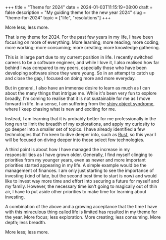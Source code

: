 +++
title = "Theme for 2024"
date = 2024-01-03T11:15:19+08:00
draft = false
description = "My guiding theme for the new year 2024"
slug = "theme-for-2024"
topic = ["life", "resolutions"]
+++

More less; less more.

That is my theme for 2024. For the past few years in my life, I have been focusing on more of everything. More learning; more reading; more coding; more working; more consuming; more creating; more knowledge gathering.

This is in large part due to my current position in life. I recently switched careers to be a software engineer, and while I love it, I also realised how far behind I was compared to my peers, especially those who have been developing software since they were young. So in an attempt to catch up and close the gap, I focused on doing more and more everyday.

But in general, I also have an immense desire to learn as much as I can about the many things that intrigue me. While it's been very fun to explore broadly, I'm coming to realise that it is not sustainable for me as I move forward in life. In a sense, I am suffering from the [shiny object syndrome](https://en.wikipedia.org/wiki/Shiny_object_syndrome), where I keep chasing what is new and exciting for me.

Instead, I am learning that it is probably better for me professionally in the long run to limit the breadth of my explorations, and apply my curiosity to go deeper into a smaller set of topics. I have already identified a few technologies that I'm keen to dive deeper into, such as [Rust](https://www.rust-lang.org/), so this year I will be focused on diving deeper into those select few technologies.

A third point is about how I have managed the increase in my responsibilities as I have grown older. Generally, I find myself clinging to priorities from my younger years, even as newer and more important priorities started appearing in my life. A simple example would be the management of finances. I am only just starting to see the importance of investing (kind of late, but the second best time to start is now) and would like to invest way more time and effort into securing a future for myself and my family. However, the necessary time isn't going to magically out of thin air, I have to put aside other priorities to make time for learning about investing.

A combination of the above and a growing acceptance that the time I have with this miraculous thing called life is limited has resulted in my theme for the year. More focus; less exploration. More creating; less consuming. More depth; less breadth.

More less; less more.
